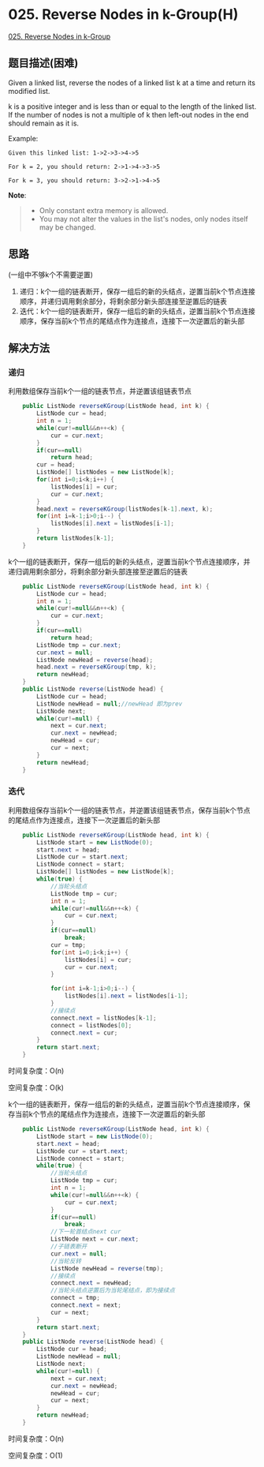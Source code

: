 # 025. Reverse Nodes in k-Group(H)
[025. Reverse Nodes in k-Group](https://leetcode-cn.com/problems/reverse-nodes-in-k-group/)

## 题目描述\(困难\)

Given a linked list, reverse the nodes of a linked list k at a time and return its modified list.

k is a positive integer and is less than or equal to the length of the linked list. If the number of nodes is not a multiple of k then left-out nodes in the end should remain as it is.

Example:
```
Given this linked list: 1->2->3->4->5

For k = 2, you should return: 2->1->4->3->5

For k = 3, you should return: 3->2->1->4->5
```
**Note**:
> - Only constant extra memory is allowed.
> - You may not alter the values in the list's nodes, only nodes itself may be changed.



## 思路
(一组中不够k个不需要逆置)
1. 递归：k个一组的链表断开，保存一组后的新的头结点，逆置当前k个节点连接顺序，并递归调用剩余部分，将剩余部分新头部连接至逆置后的链表
2. 迭代：k个一组的链表断开，保存一组后的新的头结点，逆置当前k个节点连接顺序，保存当前k个节点的尾结点作为连接点，连接下一次逆置后的新头部

## 解决方法

### 递归

利用数组保存当前k个一组的链表节点，并逆置该组链表节点

```java
    public ListNode reverseKGroup(ListNode head, int k) {
        ListNode cur = head;
        int n = 1;
        while(cur!=null&&n++<k) {
            cur = cur.next;
        }
        if(cur==null)
            return head;
        cur = head;
        ListNode[] listNodes = new ListNode[k];
        for(int i=0;i<k;i++) {
            listNodes[i] = cur;
            cur = cur.next;
        }
        head.next = reverseKGroup(listNodes[k-1].next, k);
        for(int i=k-1;i>0;i--) {
            listNodes[i].next = listNodes[i-1];
        }
        return listNodes[k-1];
    }
```

k个一组的链表断开，保存一组后的新的头结点，逆置当前k个节点连接顺序，并递归调用剩余部分，将剩余部分新头部连接至逆置后的链表


```java
    public ListNode reverseKGroup(ListNode head, int k) {
        ListNode cur = head;
        int n = 1;
        while(cur!=null&&n++<k) {
            cur = cur.next;
        }
        if(cur==null)
            return head;
        ListNode tmp = cur.next;
        cur.next = null;
        ListNode newHead = reverse(head);
        head.next = reverseKGroup(tmp, k);
        return newHead;
    }
    public ListNode reverse(ListNode head) {
        ListNode cur = head;
        ListNode newHead = null;//newHead 即为prev
        ListNode next;
        while(cur!=null) {
            next = cur.next;
            cur.next = newHead;
            newHead = cur;
            cur = next;
        }
        return newHead;
    }
```

### 迭代

利用数组保存当前k个一组的链表节点，并逆置该组链表节点，保存当前k个节点的尾结点作为连接点，连接下一次逆置后的新头部


```java
    public ListNode reverseKGroup(ListNode head, int k) {
        ListNode start = new ListNode(0);
        start.next = head;
        ListNode cur = start.next;
        ListNode connect = start;
        ListNode[] listNodes = new ListNode[k];
        while(true) {
            //当轮头结点
            ListNode tmp = cur;
            int n = 1;
            while(cur!=null&&n++<k) {
                cur = cur.next;
            }
            if(cur==null)
                break;
            cur = tmp;
            for(int i=0;i<k;i++) {
                listNodes[i] = cur;
                cur = cur.next;
            }

            for(int i=k-1;i>0;i--) {
                listNodes[i].next = listNodes[i-1];
            }
            //接续点
            connect.next = listNodes[k-1];
            connect = listNodes[0];
            connect.next = cur;
        }
        return start.next;
    }
```

时间复杂度：O(n)

空间复杂度：O(k)


k个一组的链表断开，保存一组后的新的头结点，逆置当前k个节点连接顺序，保存当前k个节点的尾结点作为连接点，连接下一次逆置后的新头部


```java
    public ListNode reverseKGroup(ListNode head, int k) {
        ListNode start = new ListNode(0);
        start.next = head;
        ListNode cur = start.next;
        ListNode connect = start;
        while(true) {
            //当轮头结点
            ListNode tmp = cur;
            int n = 1;
            while(cur!=null&&n++<k) {
                cur = cur.next;
            }
            if(cur==null)
                break;
            //下一轮首结点next cur
            ListNode next = cur.next;
            //子链表断开
            cur.next = null;
            //当轮反转
            ListNode newHead = reverse(tmp);
            //接续点
            connect.next = newHead;
            //当轮头结点逆置后为当轮尾结点，即为接续点
            connect = tmp;
            connect.next = next;
            cur = next;
        }
        return start.next;
    }
    public ListNode reverse(ListNode head) {
        ListNode cur = head;
        ListNode newHead = null;
        ListNode next;
        while(cur!=null) {
            next = cur.next;
            cur.next = newHead;
            newHead = cur;
            cur = next;
        }
        return newHead;
    }
```

时间复杂度：O(n)

空间复杂度：O(1)


